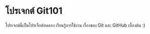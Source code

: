 # โปรเจกต์ Git101
โปรเจกต์นี้เป็นโปรเจ็กต์ทดลอง เรียนรู้การใช้งาน เรื่องของ Git และ GitHub เบื้องต้น :)

